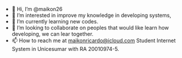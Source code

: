 - 👋 Hi, I’m @maikon26
- 👀 I’m interested in improve my knowledge in developing systems,
- 🌱 I’m currently learning new codes.
- 💞️ I’m looking to collaborate on peoples that would like learn how developing, we can lear together.
- 📫 How to reach me at maikonricardo@icloud.com
  Student Internet System in Unicesumar with RA 20010974-5.

<!---
maikon26/maikon26 is a ✨ special ✨ repository because its `README.md` (this file) appears on your GitHub profile.
You can click the Preview link to take a look at your changes.
--->
